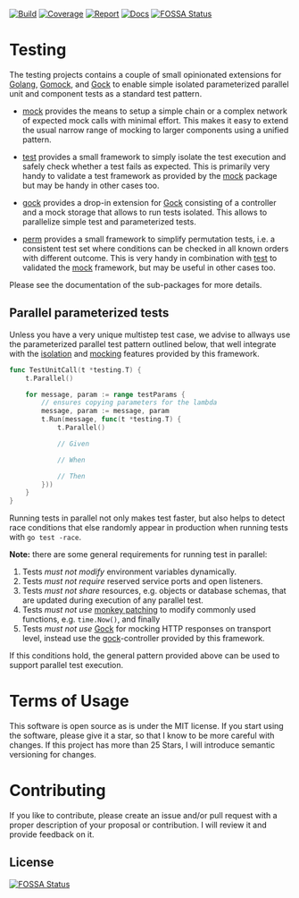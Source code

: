 [![Build](https://github.com/tkrop/testing/actions/workflows/go.yaml/badge.svg)](https://github.com/tkrop/testing/actions/workflows/go.yaml)
[![Coverage](https://coveralls.io/repos/github/tkrop/testing/badge.svg?branch=main)](https://coveralls.io/github/tkrop/testing?branch=main)
[![Report](https://goreportcard.com/badge/github.com/tkrop/testing)](https://goreportcard.com/badge/github.com/tkrop/testing)
[![Docs](https://pkg.go.dev/badge/github.com/tkrop/testing.svg)](https://pkg.go.dev/github.com/tkrop/testing)
[![FOSSA Status](https://app.fossa.com/api/projects/git%2Bgithub.com%2Ftkrop%2Ftesting.svg?type=shield)](https://app.fossa.com/projects/git%2Bgithub.com%2Ftkrop%2Ftesting?ref=badge_shield)


# Testing

The testing projects contains a couple of small opinionated extensions for
[Golang][go], [Gomock][gomock], and [Gock][gock] to enable simple isolated
parameterized parallel unit and component tests as a standard test pattern.

* [mock](mock) provides the means to setup a simple chain or a complex network
  of expected mock calls with minimal effort. This makes it easy to extend the
  usual narrow range of mocking to larger components using a unified pattern.

* [test](test) provides a small framework to simply isolate the test execution
  and safely check whether a test fails as expected. This is primarily very
  handy to validate a test framework as provided by the [mock](mock) package
  but may be handy in other cases too.

* [gock](gock) provides a drop-in extension for [Gock][gock] consisting of a
  controller and a mock storage that allows to run tests isolated. This allows
  to parallelize simple test and parameterized tests.

* [perm](perm) provides a small framework to simplify permutation tests, i.e.
  a consistent test set where conditions can be checked in all known orders
  with different outcome. This is very handy in combination with [test](test)
  to validated the [mock](mock) framework, but may be useful in other cases
  too.

Please see the documentation of the sub-packages for more details.


## Parallel parameterized tests

Unless you have a very unique multistep test case, we advise to allways use
the parameterized parallel test pattern outlined below, that well integrate
with the [isolation](test#isolated-parameterized-parallel-test-pattern) and
[mocking](mock) features provided by this framework.

```go
func TestUnitCall(t *testing.T) {
	t.Parallel()

	for message, param := range testParams {
		// ensures copying parameters for the lambda
		message, param := message, param
		t.Run(message, func(t *testing.T) {
			t.Parallel()

			// Given

			// When

			// Then
		}))
	}
}
```

Running tests in parallel not only makes test faster, but also helps to detect
race conditions that else randomly appear in production  when running tests
with `go test -race`.

**Note:** there are some general requirements for running test in parallel:

1. Tests *must not modify* environment variables dynamically.
2. Tests *must not require* reserved service ports and open listeners.
3. Tests *must not share* resources, e.g. objects or database schemas, that
   are updated during execution of any parallel test.
4. Tests *must not use* [monkey patching][monkey] to modify commonly used
   functions, e.g. `time.Now()`, and finally
5. Tests *must not use* [Gock][gock] for mocking HTTP responses on transport
   level, instead use the [gock](gock)-controller provided by this framework.

If this conditions hold, the general pattern provided above can be used to
support parallel test execution.

# Terms of Usage

This software is open source as is under the MIT license. If you start using
the software, please give it a star, so that I know to be more careful with
changes. If this project has more than 25 Stars, I will introduce semantic
versioning for changes.

# Contributing

If you like to contribute, please create an issue and/or pull request with a
proper description of your proposal or contribution. I will review it and
provide feedback on it.

[go]: https://go.dev/ "Golang"
[gomock]: https://github.com/golang/mock "GoMock"
[gock]: https://github.com/h2non/gock "Gock"
[monkey]: https://github.com/bouk/monkey "Monkey Patching"


## License
[![FOSSA Status](https://app.fossa.com/api/projects/git%2Bgithub.com%2Ftkrop%2Ftesting.svg?type=large)](https://app.fossa.com/projects/git%2Bgithub.com%2Ftkrop%2Ftesting?ref=badge_large)